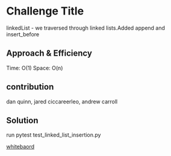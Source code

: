 # Challenge Title

linkedList - we traversed through linked lists.Added append and insert_before

## Approach & Efficiency

Time: O(1)
Space: O(n)

## contribution

dan quinn, jared ciccareerleo, andrew carroll

## Solution

run pytest test_linked_list_insertion.py

[whitebaord](1.png)
